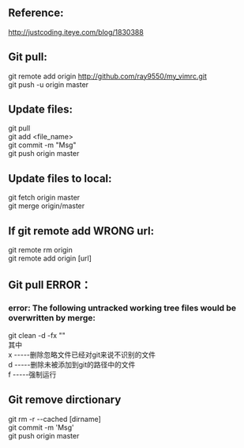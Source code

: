 ## Reference:  
http://justcoding.iteye.com/blog/1830388

## Git pull:  
git remote add origin http://github.com/ray9550/my_vimrc.git  
git push -u origin master  

## Update files:  
git pull  
git add <file_name>  
git commit -m "Msg"  
git push origin master  

## Update files to local:  
git fetch origin master  
git merge origin/master  

## If git remote add WRONG url:  
git remote rm origin  
git remote add origin [url]  

## Git pull ERROR：  
### error: The following untracked working tree files would be overwritten by merge:  
git clean  -d  -fx ""  
其中  
x  -----删除忽略文件已经对git来说不识别的文件  
d  -----删除未被添加到git的路径中的文件  
f  -----强制运行  

## Git remove dirctionary  
git rm -r --cached [dirname]  
git commit -m 'Msg'  
git push origin master  
